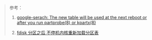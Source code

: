 

> 参考：
>
> 1. [google-serach: The new table will be used at the next reboot or after you run partprobe(8) or kpartx(8)](https://www.google.com/search?q=The+new+table+will+be+used+at+the+next+reboot+or+after+you+run+partprobe(8)+or+kpartx(8)&oq=The+new+table+will+be+used+at+the+next+reboot+or+after+you+run+partprobe(8)+or+kpartx(8)&aqs=chrome..69i57.396j0j9&sourceid=chrome&ie=UTF-8)
>
> 2. [fdisk 分区之后 不停机内核重新加载分区表](http://blog.51cto.com/7678808/1767749)

